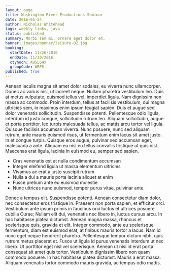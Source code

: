 ```yaml
---
layout: page
title: Washington River Productions Seminar
date: 2016-05-24
author: Nicholas Whitehead
tags: weekly links, java
status: published
summary: Morbi sem mi, ornare eget dolor et.
banner: images/banner/leisure-02.jpg
booking:
  startDate: 11/26/2016
  endDate: 11/30/2016
  ctyhocn: AUSLGHX
  groupCode: WRPS
published: true
---
```

Aenean iaculis magna sit amet dolor sodales, eu viverra nunc ullamcorper. Donec ac varius nisi, ut laoreet neque. Nullam pharetra vestibulum leo. Duis at metus vulputate, euismod tellus vel, imperdiet ligula. Nam dignissim non massa ac commodo. Proin interdum, tellus at facilisis vestibulum, dui magna ultricies sem, in maximus enim ipsum feugiat sapien. Duis et augue sed dolor venenatis sollicitudin. Suspendisse potenti. Pellentesque odio ligula, interdum id justo congue, sollicitudin rutrum leo. Aliquam sollicitudin, augue et porta porttitor, leo turpis malesuada tellus, ac mattis arcu tortor vel ligula. Quisque facilisis accumsan viverra. Nunc posuere, nunc sed aliquam rutrum, ante mauris euismod risus, ut fermentum enim lacus sit amet justo. In et congue turpis. Quisque eros augue, pulvinar sed accumsan eget, malesuada a ante. Aliquam eu nisl eu tellus convallis tristique ut quis nisl. Maecenas erat ligula, lacinia in euismod eu, semper sed sapien.

* Cras venenatis est at nulla condimentum accumsan
* Integer eleifend ligula ut massa elementum ultricies
* Vivamus ac erat a justo suscipit rutrum
* Nulla a dui a mauris porta lacinia aliquet at enim
* Fusce pretium ante eu euismod molestie
* Nunc ultrices nunc euismod, tempor purus vitae, pulvinar ante.

Donec a tempus elit. Suspendisse potenti. Aenean consectetur diam dolor, nec consectetur eros tristique in. Praesent non porta sapien, et efficitur orci. Vestibulum ante ipsum primis in faucibus orci luctus et ultrices posuere cubilia Curae; Nullam elit dui, venenatis nec libero in, luctus cursus arcu. In hac habitasse platea dictumst. Aenean magna massa, rhoncus et scelerisque quis, gravida et elit. Integer commodo, ante eu scelerisque fermentum, diam est euismod erat, at finibus mauris tortor a lacus. Nam id nunc eget neque hendrerit pharetra. Pellentesque tempor dictum nibh, quis rutrum metus placerat et.
Fusce ut ligula id purus venenatis interdum ut nec libero. Ut porttitor eget nisl vel scelerisque. Aenean ut nisi id erat porta consequat sit amet quis tortor. Vestibulum dignissim libero non quam commodo posuere. In hac habitasse platea dictumst. Mauris a erat massa. Aliquam venenatis tortor commodo mauris gravida, ac tempus odio mattis.
